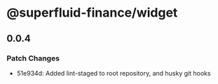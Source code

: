# @superfluid-finance/widget

## 0.0.4

### Patch Changes

- 51e934d: Added lint-staged to root repository, and husky git hooks
